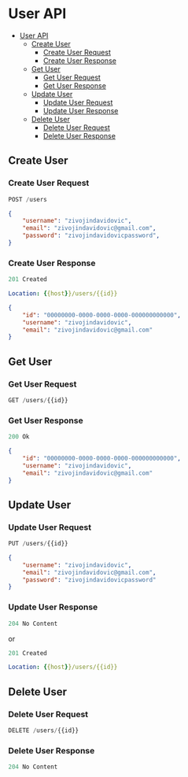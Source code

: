 # User API

- [User API](#buber-user-api)
  - [Create User](#create-user)
    - [Create User Request](#create-user-request)
    - [Create User Response](#create-user-response)
  - [Get User](#get-user)
    - [Get User Request](#get-user-request)
    - [Get User Response](#get-user-response)
  - [Update User](#update-user)
    - [Update User Request](#update-user-request)
    - [Update User Response](#update-user-response)
  - [Delete User](#delete-user)
    - [Delete User Request](#delete-user-request)
    - [Delete User Response](#delete-user-response)

## Create User

### Create User Request

```js
POST /users
```

```json
{
    "username": "zivojindavidovic",
    "email": "zivojindavidovic@gmail.com",
    "password": "zivojindavidovicpassword",
}
```

### Create User Response

```js
201 Created
```

```yml
Location: {{host}}/users/{{id}}
```

```json
{
    "id": "00000000-0000-0000-0000-000000000000",
    "username": "zivojindavidovic",
    "email": "zivojindavidovic@gmail.com"   
}
```

## Get User

### Get User Request

```js
GET /users/{{id}}
```

### Get User Response

```js
200 Ok
```

```json
{
    "id": "00000000-0000-0000-0000-000000000000",
    "username": "zivojindavidovic",
    "email": "zivojindavidovic@gmail.com"
}
```

## Update User

### Update User Request

```js
PUT /users/{{id}}
```

```json
{
    "username": "zivojindavidovic",
    "email": "zivojindavidovic@gmail.com",
    "password": "zivojindavidovicpassword"
}
```

### Update User Response

```js
204 No Content
```

or

```js
201 Created
```

```yml
Location: {{host}}/users/{{id}}
```

## Delete User

### Delete User Request

```js
DELETE /users/{{id}}
```

### Delete User Response

```js
204 No Content
```
